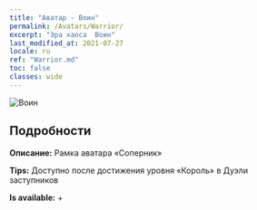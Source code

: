 ```yaml
---
title: "Аватар - Воин"
permalink: /Avatars/Warrior/
excerpt: "Эра хаоса  Воин"
last_modified_at: 2021-07-27
locale: ru
ref: "Warrior.md"
toc: false
classes: wide
---
```

 ![Воин](/images/a/avatarFrame_1.png)

## Подробности

 **Описание:** Рамка аватара «Соперник» 

 **Tips:** Доступно после достижения уровня «Король» в Дуэли заступников 

 **Is available:**  + 

